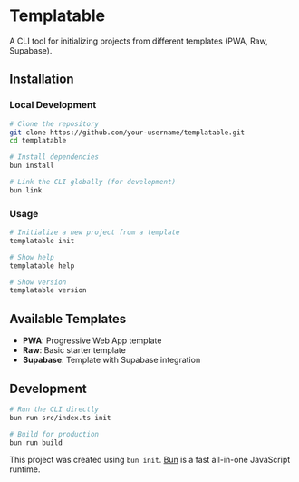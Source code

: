 # Templatable

A CLI tool for initializing projects from different templates (PWA, Raw, Supabase).

## Installation

### Local Development

```bash
# Clone the repository
git clone https://github.com/your-username/templatable.git
cd templatable

# Install dependencies
bun install

# Link the CLI globally (for development)
bun link
```

### Usage

```bash
# Initialize a new project from a template
templatable init

# Show help
templatable help

# Show version
templatable version
```

## Available Templates

- **PWA**: Progressive Web App template
- **Raw**: Basic starter template
- **Supabase**: Template with Supabase integration

## Development

```bash
# Run the CLI directly
bun run src/index.ts init

# Build for production
bun run build
```

This project was created using `bun init`. [Bun](https://bun.sh) is a fast all-in-one JavaScript runtime.
